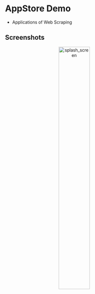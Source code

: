 # AppStore Demo

- Applications of Web Scraping

## Screenshots

<p align="center">
  <img src="https://github.com/Akash616/StartPattern/blob/master/s4.png](https://github.com/Akash616/AppStoreDemo/blob/master/img.png" alt="splash_screen" width="45%" style="margin-right: 10%;">
</p>
